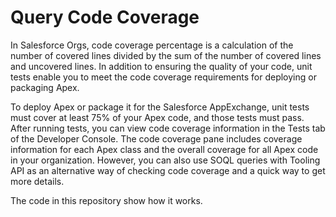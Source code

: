 # Query Code Coverage
In Salesforce Orgs, code coverage percentage is a calculation of the number of covered lines divided by the sum of the number of covered lines and uncovered lines.  In addition to ensuring the quality of your code, unit tests enable you to meet the code coverage requirements for deploying or packaging Apex. 

To deploy Apex or package it for the Salesforce AppExchange, unit tests must cover at least 75% of your Apex code, and those tests must pass.  After running tests, you can view code coverage information in the Tests tab of the Developer Console. The code coverage pane includes coverage information for each Apex class and the overall coverage for all Apex code in your organization.  However, you can also use SOQL queries with Tooling API as an alternative way of checking code coverage and a quick way to get more details. 

The code in this repository show how it works.
